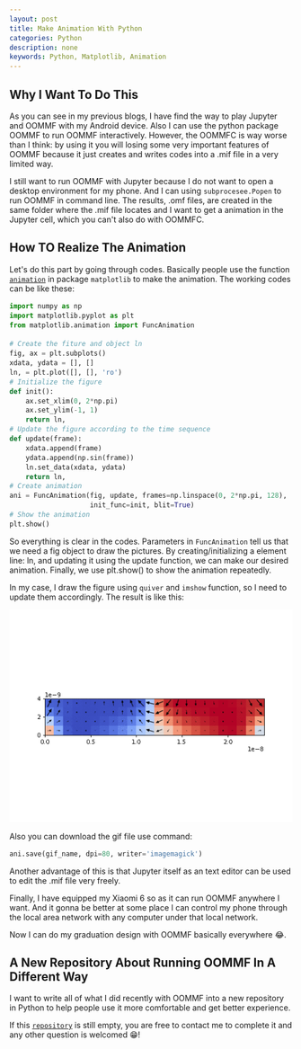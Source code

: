 ```yaml
---
layout: post
title: Make Animation With Python
categories: Python
description: none
keywords: Python, Matplotlib, Animation
---
```

## Why I Want To Do This

As you can see in my previous blogs, I have find the way to play Jupyter and OOMMF with my Android device. Also I can use the python package OOMMF to run OOMMF interactively. However, the OOMMFC is way worse than I think: by using it you will losing some very important features of OOMMF because it just creates and writes codes into a .mif file in a very limited way.

I still want to run OOMMF with Jupyter because I do not want to open a desktop environment for my phone. And I can using ``subprocesee.Popen`` to run OOMMF in command line. The results, .omf files, are created in the same folder where the .mif file locates and I want to get a animation in the Jupyter cell, which you can't also do with OOMMFC.

## How TO Realize The Animation

Let's do this part by going through codes. Basically people use the function [``animation``](https://matplotlib.org/api/animation_api.html) in package ``matplotlib`` to make the animation. The working codes can be like these:

```python
import numpy as np
import matplotlib.pyplot as plt
from matplotlib.animation import FuncAnimation

# Create the fiture and object ln
fig, ax = plt.subplots()
xdata, ydata = [], []
ln, = plt.plot([], [], 'ro')
# Initialize the figure
def init():
    ax.set_xlim(0, 2*np.pi)
    ax.set_ylim(-1, 1)
    return ln,
# Update the figure according to the time sequence
def update(frame):
    xdata.append(frame)
    ydata.append(np.sin(frame))
    ln.set_data(xdata, ydata)
    return ln,
# Create animation
ani = FuncAnimation(fig, update, frames=np.linspace(0, 2*np.pi, 128),
                    init_func=init, blit=True)
# Show the animation
plt.show()
```

So everything is clear in the codes. Parameters in ``FuncAnimation`` tell us that we need a fig object to draw the pictures. By creating/initializing a element line: ln, and updating it using the update function, we can make our desired animation. Finally, we use plt.show() to show the animation repeatedly.

In my case, I draw the figure using ``quiver`` and ``imshow`` function, so I need to update them accordingly. The result is like this:

![](/images/blog/Animation/Gif.gif)

Also you can download the gif file use command:

```python
ani.save(gif_name, dpi=80, writer='imagemagick')
```

Another advantage of this is that Jupyter itself as an text editor can be used to edit the .mif file very freely.

Finally, I have equipped my Xiaomi 6 so as it can run OOMMF anywhere I want. And it gonna be better at some place I can control my phone through the local area network with any computer under that local network.

Now I can do my graduation design with OOMMF basically everywhere :joy:.

## A New Repository About Running OOMMF In A Different Way

I want to write all of what I did recently with OOMMF into a new repository in Python to help people use it more comfortable and get better experience.

If this [``repository``](https://github.com/yuanzhi-zhu/PyOOMMF) is still empty, you are free to contact me to complete it and any other question is welcomed :grin:!